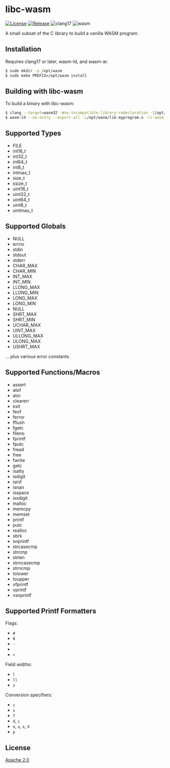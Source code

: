 # libc-wasm
[![License](https://img.shields.io/badge/License-Apache%202.0-blue.svg)](LICENSE)
[![Release](https://img.shields.io/github/v/release/markuskimius/libc-wasm?include_prereleases&label=Pre-release)](https://github.com/markuskimius/libc-wasm/releases)
![clang17](https://img.shields.io/badge/clang-17-blue.svg)
![wasm](https://img.shields.io/badge/wasm-blue.svg)

A small subset of the C library to build a vanilla WASM program.


## Installation

Requires clang17 or later, wasm-ld, and wasm-ar.

```bash
$ sudo mkdir -p /opt/wasm
$ sudo make PREFIX=/opt/wasm install
```


## Building with libc-wasm

To build a binary with libc-wasm:

```bash
$ clang --target=wasm32 -Wno-incompatible-library-redeclaration -I/opt/wasm/include -nostdlib -c myprogram.c
$ wasm-ld --no-entry --export-all -L/opt/wasm/lib myprogram.o -lc-wasm -o myprogram.wasm
```


## Supported Types

* FILE
* int16\_t
* int32\_t
* int64\_t
* int8\_t
* intmax\_t
* size\_t
* ssize\_t
* uint16\_t
* uint32\_t
* uint64\_t
* uint8\_t
* uintmax\_t


## Supported Globals

* NULL
* errno
* stdin
* stdout
* stderr
* CHAR\_MAX
* CHAR\_MIN
* INT\_MAX
* INT\_MIN
* LLONG\_MAX
* LLONG\_MIN
* LONG\_MAX
* LONG\_MIN
* NULL
* SHRT\_MAX
* SHRT\_MIN
* UCHAR\_MAX
* UINT\_MAX
* ULLONG\_MAX
* ULONG\_MAX
* USHRT\_MAX

... plus various error constants.


## Supported Functions/Macros

* assert
* atof
* atoi
* clearerr
* exit
* feof
* ferror
* fflush
* fgetc
* fileno
* fprintf
* fputc
* fread
* free
* fwrite
* getc
* isatty
* isdigit
* isinf
* isnan
* isspace
* isxdigit
* malloc
* memcpy
* memset
* printf
* putc
* realloc
* sbrk
* snprintf
* strcasecmp
* strcmp
* strlen
* strncasecmp
* strncmp
* tolower
* toupper
* vfprintf
* vprintf
* vsnprintf


## Supported Printf Formatters

Flags:

* `#`
* `0`
* `-`
* ` `
* `+`

Field widths:

* `l`
* `ll`
* `z`

Conversion specifiers:

* `c`
* `s`
* `f`
* `d`, `i`
* `o`, `u`, `x`, `X`
* `p`


## License

[Apache 2.0](LICENSE)
